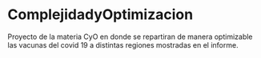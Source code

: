 # ComplejidadyOptimizacion
Proyecto de la materia CyO en donde se repartiran de manera optimizable las vacunas del covid 19 a distintas regiones mostradas en el informe.
